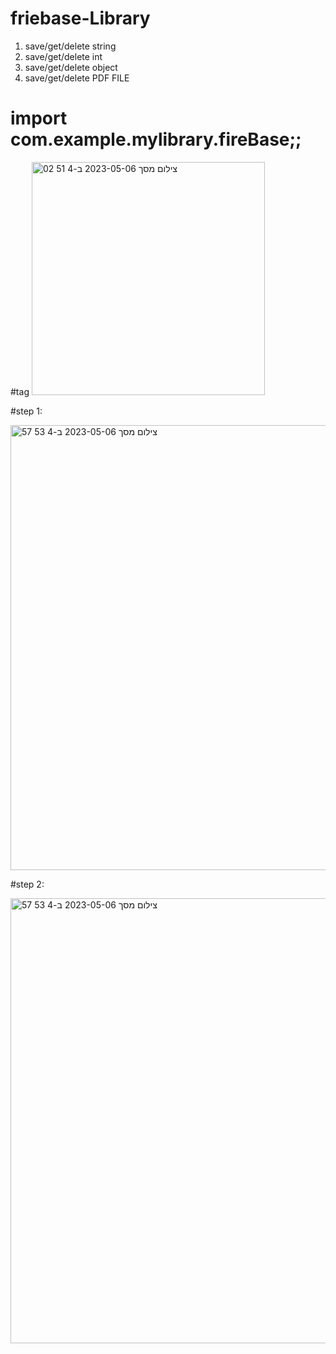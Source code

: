# friebase-Library
1) save/get/delete string
2) save/get/delete int
3) save/get/delete object
4) save/get/delete PDF FILE

# import com.example.mylibrary.fireBase;;

#tag
<img width="373" alt="צילום מסך 2023-05-06 ב-4 51 02" src="https://user-images.githubusercontent.com/119360009/236592017-86a41de1-a7ba-46c7-8125-8182e388bdd0.png">


#step 1: 


<img width="712" alt="צילום מסך 2023-05-06 ב-4 53 57" src="https://user-images.githubusercontent.com/119360009/236592052-c3ce387b-6e67-40e8-bae1-8d1851a12ea1.png">


#step 2:


<img width="712" alt="צילום מסך 2023-05-06 ב-4 53 57" src="https://user-images.githubusercontent.com/119360009/236592080-f29f7dfe-3928-4435-9da5-82343c2e89bb.png">
